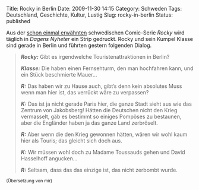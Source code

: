 Title: Rocky in Berlin
Date: 2009-11-30 14:15
Category: Schweden
Tags: Deutschland, Geschichte, Kultur, Lustig
Slug: rocky-in-berlin
Status: published

Aus der [schon einmal erwähnten](http://www.fiket.de/2009/02/01/rocky/)
schwedischen Comic-Serie *Rocky* wird täglich in *Dagens Nyheter* ein
Strip gedruckt. Rocky und sein Kumpel Klasse sind gerade in Berlin und
führten gestern folgenden Dialog.

> ***Rocky:*** Gibt es irgendwelche Touristenattraktionen in Berlin?
>
> ***Klasse:*** Die haben einen Fernsehturm, den man hochfahren kann,
> und ein Stück beschmierte Mauer…
>
> ***R:*** Das haben wir zu Hause auch, gibt’s denn kein absolutes Muss
> wenn man hier ist, das verrückt wäre zu verpassen?
>
> ***K:*** Das ist ja nicht gerade Paris hier, die ganze Stadt sieht aus
> wie das Zentrum von Jakobsberg! Hätten die Deutschen nicht den Krieg
> vermasselt, gäb es bestimmt so einiges Pompöses zu bestaunen, aber die
> Engländer haben ja das ganze Land zerbröselt.
>
> ***R:*** Aber wenn die den Krieg gewonnen hätten, wären wir wohl kaum
> hier als Touris; das gleicht sich doch aus.
>
> ***K:*** Wir müssen wohl doch zu Madame Toussauds gehen und David
> Hasselhoff angucken…
>
> ***R:*** Seltsam, dass das das einzige ist, das nicht zerbombt wurde.

<small>(Übersetzung von mir)</small>

